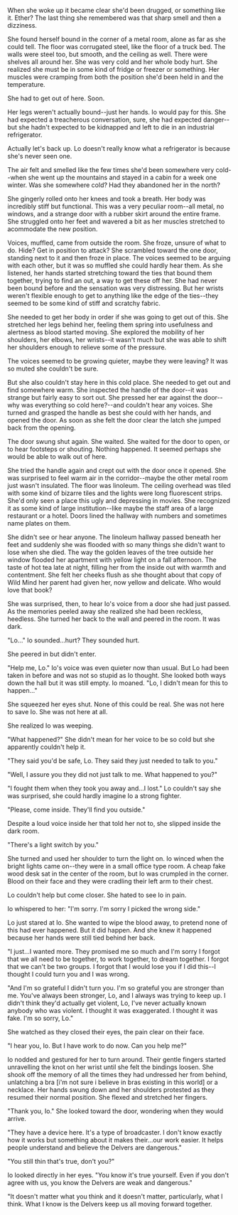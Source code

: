 When she woke up it became clear she'd been drugged, or something like it. Ether? The last thing she remembered was that sharp smell and then a dizziness.

She found herself bound in the corner of a metal room, alone as far as she could tell.  The floor was corrugated steel, like the floor of a truck bed.  The walls were steel too, but smooth, and the ceiling as well.  There were shelves all around her.  She was very cold and her whole body hurt. She realized she must be in some kind of fridge or freezer or something.  Her muscles were cramping from both the position she'd been held in and the temperature.  

She had to get out of here.  Soon. 

Her legs weren't actually bound--just her hands.  Io would pay for this.  She had expected a treacherous conversation, sure, she had expected danger--but she hadn't expected to be kidnapped and left to die in an industrial refrigerator.  

Actually let's back up.  Lo doesn't really know what a refrigerator is because she's never seen one.

The air felt and smelled like the few times she'd been somewhere very cold--when she went up the mountains and stayed in a cabin for a week one winter.  Was she somewhere cold? Had they abandoned her in the north? 

She gingerly rolled onto her knees and took a breath.  Her body was incredibly stiff but functional.  This was a very peculiar room--all metal, no windows, and a strange door with a rubber skirt around the entire frame. She struggled onto her feet and wavered a bit as her muscles stretched to acommodate the new position.  

Voices, muffled, came from outside the room.  She froze, unsure of what to do. Hide? Get in position to attack? She scrambled toward the one door, standing next to it and then froze in place.  The voices seemed to be arguing with each other, but it was so muffled she could hardly hear them.  As she listened, her hands started stretching toward the ties that bound them together, trying to find an out, a way to get these off her.  She had never been bound before and the sensation was very distressing.   But her wrists weren't flexible enough to get to anything like the edge of the ties--they seemed to be some kind of stiff and scratchy fabric.

She needed to get her body in order if she was going to get out of this.  She stretched her legs behind her, feeling them spring into usefulness and alertness as blood started moving.  She explored the mobility of her shoulders, her elbows, her wrists--it wasn't much but she was able to shift her shoulders enough to relieve some of the pressure.  

The voices seemed to be growing quieter, maybe they were leaving?  It was so muted she couldn't be sure.  

But she also couldn't stay here in this cold place.  She needed to get out and find somewhere warm.  She inspected the handle of the door--it was strange but fairly easy to sort out.  She pressed her ear against the door--why was everything so cold here?--and couldn't hear any voices.  She turned and grasped the handle as best she could with her hands, and opened the door.  As soon as she felt the door clear the latch she jumped back from the opening. 

The door swung shut again.  She waited.  She waited for the door to open, or to hear footsteps or shouting.  Nothing happened.  It seemed perhaps she would be able to walk out of here. 

She tried the handle again and crept out with the door once it opened.  She was surprised to feel warm air in the corridor--maybe the other metal room just wasn't insulated.  The floor was linoleum.  The ceiling overhead was tiled with some kind of bizarre tiles and the lights were long fluorescent strips. She'd only seen a place this ugly and depressing in movies. She recognized it as some kind of large institution--like maybe the staff area of a large restaurant or a hotel.  Doors lined the hallway with numbers and sometimes name plates on them. 

She didn't see or hear anyone.  The linoleum hallway passed beneath her feet and suddenly she was flooded with so many things she didn't want to lose when she died.  The way the golden leaves of the tree outside her window flooded her apartment with yellow light on a fall afternoon.  The taste of hot tea late at night, filling her from the inside out with warmth and contentment.  She felt her cheeks flush as she thought about that copy of Wild Mind her parent had given her, now yellow and delicate.  Who would love that book?  

She was surprised, then, to hear Io's voice from a door she had just passed.  As the memories peeled away she realized she had been reckless, heedless. She turned her back to the wall and peered in the room.  It was dark.  

"Lo..." Io sounded...hurt? They sounded hurt. 

She peered in but didn't enter.

"Help me, Lo."  Io's voice was even quieter now than usual.  But Lo had been taken in before and was not so stupid as Io thought.  She looked both ways down the hall but it was still empty.  Io moaned.  "Lo, I didn't mean for this to happen..."

She squeezed her eyes shut. None of this could be real. She was not here to save Io. She was not here at all.  

She realized Io was weeping.  

"What happened?" She didn't mean for her voice to be so cold but she apparently couldn't help it.  

"They said you'd be safe, Lo. They said they just needed to talk to you."

"Well, I assure you they did not just talk to me. What happened to you?" 

"I fought them when they took you away and...I lost."  Lo couldn't say she was surprised, she could hardly imagine Io a strong fighter.  

"Please, come inside.  They'll find you outside."

Despite a loud voice inside her that told her not to, she slipped inside the dark room. 

"There's a light switch by you."

She turned and used her shoulder to turn the light on.  Io winced when the bright lights came on--they were in a small office type room.  A cheap fake wood desk sat in the center of the room, but Io was crumpled in the corner.  Blood on their face and they were cradling their left arm to their chest.  

Lo couldn't help but come closer.  She hated to see Io in pain.  

Io whispered to her: "I'm sorry.  I'm sorry I picked the wrong side."

Lo just stared at Io.  She wanted to wipe the blood away, to pretend none of this had ever happened. But it did happen. And she knew it happened because her hands were still tied behind her back. 

"I just...I wanted more. They promised me so much and I'm sorry I forgot that we all need to be together, to work together, to dream together. I forgot that we can't be two groups. I forgot that I would lose you if I did this--I thought I could turn you and I was wrong. 

"And I'm so grateful I didn't turn you. I'm so grateful you are stronger than me.  You've always been stronger, Lo, and I always was trying to keep up.  I didn't think they'd actually get violent, Lo, I've never actually known anybody who was violent. I thought it was exaggerated.  I thought it was fake.  I'm so sorry, Lo."

She watched as they closed their eyes, the pain clear on their face. 

"I hear you, Io. But I have work to do now.  Can you help me?"

Io nodded and gestured for her to turn around.  Their gentle fingers started unravelling the knot on her wrist until she felt the bindings loosen. She shook off the memory of all the times they had undressed her from behind, unlatching a bra [i'm not sure i believe in bras existing in this world] or a necklace.  Her hands swung down and her shoulders protested as they resumed their normal position.  She flexed and stretched her fingers.  

"Thank you, Io." She looked toward the door, wondering when they would arrive. 

"They have a device here.  It's a type of broadcaster.  I don't know exactly how it works but something about it makes their...our work easier.  It helps people understand and believe the Delvers are dangerous." 

"You still thin that's true, don't you?"

Io looked directly in her eyes. "You know it's true yourself. Even if you don't agree with us, you know the Delvers are weak and dangerous."

"It doesn't matter what you think and it doesn't matter, particularly, what I think. What I know is the Delvers keep us all moving forward together.
